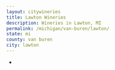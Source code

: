 ```yaml
---
layout: citywineries
title: Lawton Wineries
description: Wineries in Lawton, MI
permalink: /michigan/van-buren/lawton/
state: mi
county: van buren
city: lawton
---
```

-
